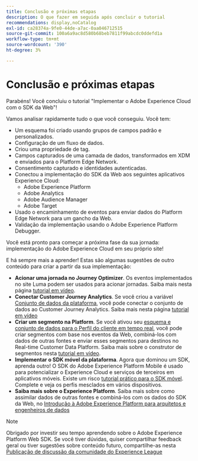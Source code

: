 ```yaml
---
title: Conclusão e próximas etapas
description: O que fazer em seguida após concluir o tutorial
recommendations: display,noCatalog
exl-id: ca28374a-9fe0-44de-a7ac-0aa046712515
source-git-commit: 100a6a9ac8d580b68beb7811f99abcdc0ddefd1a
workflow-type: tm+mt
source-wordcount: '390'
ht-degree: 3%

---
```


# Conclusão e próximas etapas

Parabéns! Você concluiu o tutorial &quot;Implementar o Adobe Experience Cloud com o SDK da Web&quot;!

Vamos analisar rapidamente tudo o que você conseguiu. Você tem:

* Um esquema foi criado usando grupos de campos padrão e personalizados.
* Configuração de um fluxo de dados.
* Criou uma propriedade de tag.
* Campos capturados de uma camada de dados, transformados em XDM e enviados para o Platform Edge Network.
* Consentimento capturado e identidades autenticadas.
* Conectou a implementação do SDK da Web aos seguintes aplicativos Experience Cloud:
   * Adobe Experience Platform
   * Adobe Analytics
   * Adobe Audience Manager
   * Adobe Target
* Usado o encaminhamento de eventos para enviar dados do Platform Edge Network para um gancho da Web.
* Validação da implementação usando o Adobe Experience Platform Debugger.

Você está pronto para começar a próxima fase da sua jornada: implementação do Adobe Experience Cloud em seu próprio site!

E há sempre mais a aprender! Estas são algumas sugestões de outro conteúdo para criar a partir da sua implementação:


* **Acionar uma jornada no Journey Optimizer**. Os eventos implementados no site Luma podem ser usados para acionar jornadas. Saiba mais nesta página [tutorial em vídeo](https://experienceleague.adobe.com/docs/journey-optimizer-learn/tutorials/create-journeys/use-case-transactional-journey.html?lang=pt-BR).
* **Conectar Customer Journey Analytics**. Se você criou a variável [Conjunto de dados da plataforma](setup-experience-platform.md), você pode conectar o conjunto de dados ao Customer Journey Analytics. Saiba mais nesta página [tutorial em vídeo](https://experienceleague.adobe.com/docs/customer-journey-analytics-learn/tutorials/connecting-customer-journey-analytics-to-data-sources-in-platform.html)
* **Criar um segmento na Platform**. Se você ativou seu [esquema e conjunto de dados para o Perfil do cliente em tempo real](setup-experience-platform.md), você pode criar segmentos com base nos eventos da Web, combiná-los com dados de outras fontes e enviar esses segmentos para destinos no Real-time Customer Data Platform. Saiba mais sobre o construtor de segmentos nesta [tutorial em vídeo](https://experienceleague.adobe.com/docs/platform-learn/tutorials/segments/create-segments.html).
* **Implementar o SDK móvel da plataforma**. Agora que dominou um SDK, aprenda outro! O SDK do Adobe Experience Platform Mobile é usado para potencializar o Experience Cloud e serviços de terceiros em aplicativos móveis. Existe um risco [tutorial prático para o SDK móvel](https://experienceleague.adobe.com/docs/platform-learn/implement-mobile-sdk/overview.html?lang=pt-BR). Complete e veja os perfis mesclados em vários dispositivos.
* **Saiba mais sobre o Experience Platform**. Saiba mais sobre como assimilar dados de outras fontes e combiná-los com os dados do SDK da Web, no [Introdução à Adobe Experience Platform para arquitetos e engenheiros de dados](https://experienceleague.adobe.com/docs/platform-learn/getting-started-for-data-architects-and-data-engineers/overview.html?lang=pt-BR)


>[!NOTE]
>
>Obrigado por investir seu tempo aprendendo sobre o Adobe Experience Platform Web SDK. Se você tiver dúvidas, quiser compartilhar feedback geral ou tiver sugestões sobre conteúdo futuro, compartilhe-as nesta [Publicação de discussão da comunidade do Experience League](https://experienceleaguecommunities.adobe.com/t5/adobe-experience-platform-launch/tutorial-discussion-implement-adobe-experience-cloud-with-web/td-p/444996)
